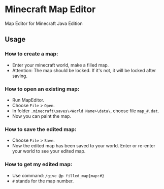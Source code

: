 # Minecraft Map Editor
Map Editor for Minecraft Java Edition
## Usage
### How to create a map:
- Enter your minecraft world, make a filled map.
- Attention: The map should be locked. If it's not, it will be locked after saving.
### How to open an existing map:
- Run MapEditor.
- Choose `File` > `Open`.
- In folder `.minecraft\saves\<World Name>\data\`, choose file `map_#.dat`.
- Now you can paint the map.
### How to save the edited map:
- Choose `File` > `Save`.
- Now the edited map has been saved to your world. Enter or re-enter your world to see your edited map.
### How to get my edited map:
- Use command: `/give @p filled_map{map:#}`
- `#` stands for the map number.
